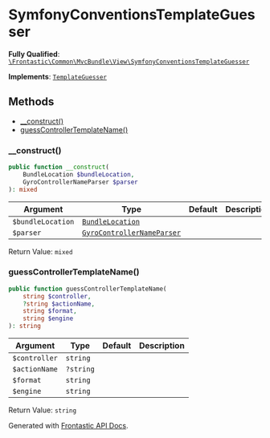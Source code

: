 #  SymfonyConventionsTemplateGuesser

**Fully Qualified**: [`\Frontastic\Common\MvcBundle\View\SymfonyConventionsTemplateGuesser`](../../../../src/php/MvcBundle/View/SymfonyConventionsTemplateGuesser.php)

**Implements**: [`TemplateGuesser`](TemplateGuesser.md)

## Methods

* [__construct()](#__construct)
* [guessControllerTemplateName()](#guesscontrollertemplatename)

### __construct()

```php
public function __construct(
    BundleLocation $bundleLocation,
    GyroControllerNameParser $parser
): mixed
```

Argument|Type|Default|Description
--------|----|-------|-----------
`$bundleLocation`|[`BundleLocation`](BundleLocation.md)||
`$parser`|[`GyroControllerNameParser`](../Controller/GyroControllerNameParser.md)||

Return Value: `mixed`

### guessControllerTemplateName()

```php
public function guessControllerTemplateName(
    string $controller,
    ?string $actionName,
    string $format,
    string $engine
): string
```

Argument|Type|Default|Description
--------|----|-------|-----------
`$controller`|`string`||
`$actionName`|`?string`||
`$format`|`string`||
`$engine`|`string`||

Return Value: `string`

Generated with [Frontastic API Docs](https://github.com/FrontasticGmbH/apidocs).
